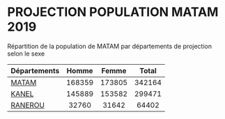 # PROJECTION POPULATION MATAM 2019
	
Répartition de la population de MATAM par départements de projection selon le sexe
	
| Départements  | Homme | Femme | Total |
| --------- |:-----:|:-----:|:-----:|
| [MATAM](MATAM) | 168359 | 173805 | 342164 |
| [KANEL](KANEL) | 145889 | 153582 | 299471 |
| [RANEROU](RANEROU) | 32760 | 31642 | 64402 |
